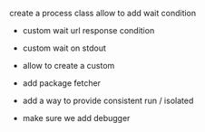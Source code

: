 create a process class
allow to add wait condition
 - custom wait url response condition
 - custom wait on stdout
 - allow to create a custom

- add package fetcher
- add a way to provide consistent run / isolated
- make sure we add debugger
